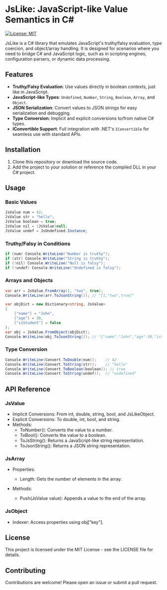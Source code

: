 # JsLike: JavaScript-like Value Semantics in C#

[![License: MIT](https://img.shields.io/badge/License-MIT-yellow.svg)](https://opensource.org/licenses/MIT)

JsLike is a C# library that emulates JavaScript's truthy/falsy evaluation, type coercion, and object/array handling. It is designed for scenarios where you need to bridge C# and JavaScript logic, such as in scripting engines, configuration parsers, or dynamic data processing.

## Features

- **Truthy/Falsy Evaluation**: Use values directly in boolean contexts, just like in JavaScript.
- **JavaScript-like Types**: `Undefined`, `Number`, `String`, `Boolean`, `Array`, and `Object`.
- **JSON Serialization**: Convert values to JSON strings for easy serialization and debugging.
- **Type Conversion**: Implicit and explicit conversions to/from native C# types.
- **IConvertible Support**: Full integration with .NET's `IConvertible` for seamless use with standard APIs.

## Installation

1. Clone this repository or download the source code.
2. Add the project to your solution or reference the compiled DLL in your C# project.

## Usage

### Basic Values

```csharp
JsValue num = 42;
JsValue str = "hello";
JsValue boolean = true;
JsValue nil = (JsValue)null;
JsValue undef = JsUndefined.Instance;
```

### Truthy/Falsy in Conditions
```csharp
if (num) Console.WriteLine("Number is truthy");
if (str) Console.WriteLine("String is truthy");
if (!nil) Console.WriteLine("Null is falsy");
if (!undef) Console.WriteLine("Undefined is falsy");
```

### Arrays and Objects
```csharp
var arr = JsValue.FromArray(1, "two", true);
Console.WriteLine(arr.ToJsonString()); // "[1,"two",true]"

var objDict = new Dictionary<string, JsValue>
{
    ["name"] = "John",
    ["age"] = 30,
    ["isStudent"] = false
};
var obj = JsValue.FromObject(objDict);
Console.WriteLine(obj.ToJsonString()); // "{"name":"John","age":30,"isStudent"\:false}"
```

### Type Conversion
```csharp
Console.WriteLine(Convert.ToDouble(num));    // 42
Console.WriteLine(Convert.ToString(str));    // "hello"
Console.WriteLine(Convert.ToBoolean(boolean)); // true
Console.WriteLine(Convert.ToString(undef));  // "undefined"
```

## API Reference
### JsValue
- Implicit Conversions: From int, double, string, bool, and JsLikeObject.
- Explicit Conversions: To double, int, bool, and string.
- Methods:
  - ToNumber(): Converts the value to a number.
  - ToBool(): Converts the value to a boolean.
  - ToJsString(): Returns a JavaScript-like string representation.
  - ToJsonString(): Returns a JSON string representation.

### JsArray
- Properties:
  - Length: Gets the number of elements in the array.

- Methods:
  - Push(JsValue value): Appends a value to the end of the array.

### JsObject
- Indexer: Access properties using obj["key"].

## License
This project is licensed under the MIT License - see the LICENSE file for details.

## Contributing
Contributions are welcome! Please open an issue or submit a pull request.
